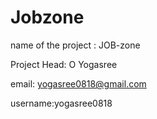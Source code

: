 # Jobzone
name of the project : JOB-zone 

Project Head: O Yogasree

email: yogasree0818@gmail.com

username:yogasree0818

